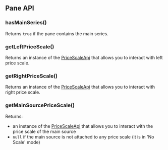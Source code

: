 ## Pane API

### hasMainSeries()

Returns `true` if the pane contains the main series.

### getLeftPriceScale()

Returns an instance of the [PriceScaleApi](wiki/charting_library/Price-Scale-Api.md) that allows you to interact with left price scale.

### getRightPriceScale()

Returns an instance of the [PriceScaleApi](wiki/charting_library/Price-Scale-Api.md) that allows you to interact with right price scale.

### getMainSourcePriceScale()

Returns:

* an instance of the [PriceScaleApi](wiki/charting_library/Price-Scale-Api.md) that allows you to interact with the price scale of the main source
* `null` if the main source is not attached to any price scale (it is in 'No Scale' mode)
